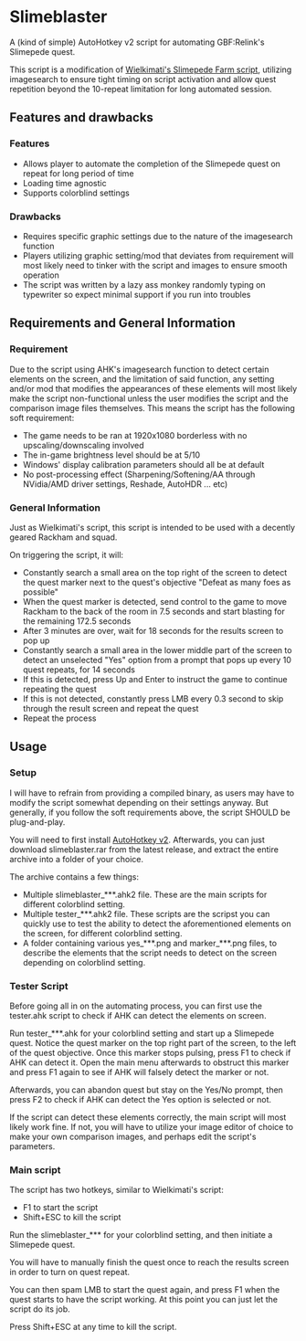 # Slimeblaster
A (kind of simple) AutoHotkey v2 script for automating GBF:Relink's Slimepede quest.

This script is a modification of [Wielkimati's Slimepede Farm script](https://github.com/Wielkimati/GBFR-Slimepede-Farm/tree/main), utilizing imagesearch to ensure tight timing on script activation and allow quest repetition beyond the 10-repeat limitation for long automated session.

## Features and drawbacks
### Features
- Allows player to automate the completion of the Slimepede quest on repeat for long period of time
- Loading time agnostic
- Supports colorblind settings

### Drawbacks
- Requires specific graphic settings due to the nature of the imagesearch function
- Players utilizing graphic setting/mod that deviates from requirement will most likely need to tinker with the script and images to ensure smooth operation
- The script was written by a lazy ass monkey randomly typing on typewriter so expect minimal support if you run into troubles

## Requirements and General Information

### Requirement
Due to the script using AHK's imagesearch function to detect certain elements on the screen, and the limitation of said function, any setting and/or mod that modifies the appearances of these elements will most likely make the script non-functional unless the user modifies the script and the comparison image files themselves. This means the script has the following soft requirement:
- The game needs to be ran at 1920x1080 borderless with no upscaling/downscaling involved
- The in-game brightness level should be at 5/10
- Windows' display calibration parameters should all be at default
- No post-processing effect (Sharpening/Softening/AA through NVidia/AMD driver settings, Reshade, AutoHDR ... etc)

### General Information
Just as Wielkimati's script, this script is intended to be used with a decently geared Rackham and squad.

On triggering the script, it will:
- Constantly search a small area on the top right of the screen to detect the quest marker next to the quest's objective "Defeat as many foes as possible"
- When the quest marker is detected, send control to the game to move Rackham to the back of the room in 7.5 seconds and start blasting for the remaining 172.5 seconds
- After 3 minutes are over, wait for 18 seconds for the results screen to pop up
- Constantly search a small area in the lower middle part of the screen to detect an unselected "Yes" option from a prompt that pops up every 10 quest repeats, for 14 seconds
- If this is detected, press Up and Enter to instruct the game to continue repeating the quest
- If this is not detected, constantly press LMB every 0.3 second to skip through the result screen and repeat the quest
- Repeat the process

## Usage
### Setup
I will have to refrain from providing a compiled binary, as users may have to modify the script somewhat depending on their settings anyway. But generally, if you follow the soft requirements above, the script SHOULD be plug-and-play.

You will need to first install [AutoHotkey v2](https://www.autohotkey.com/). Afterwards, you can just download slimeblaster.rar from the latest release, and extract the entire archive into a folder of your choice.

The archive contains a few things:
- Multiple slimeblaster_***.ahk2 file. These are the main scripts for different colorblind setting.
- Multiple tester_***.ahk2 file. These scripts are the scripst you can quickly use to test the ability to detect the aforementioned elements on the screen, for different colorblind setting.
- A folder containing various yes_***.png and marker_\*\*\*.png files, to describe the elements that the script needs to detect on the screen depending on colorblind setting.

### Tester Script
Before going all in on the automating process, you can first use the tester.ahk script to check if AHK can detect the elements on screen.

Run tester_***.ahk for your colorblind setting and start up a Slimepede quest. Notice the quest marker on the top right part of the screen, to the left of the quest objective. Once this marker stops pulsing, press F1 to check if AHK can detect it. Open the main menu afterwards to obstruct this marker and press F1 again to see if AHK will falsely detect the marker or not.

Afterwards, you can abandon quest but stay on the Yes/No prompt, then press F2 to check if AHK can detect the Yes option is selected or not.

If the script can detect these elements correctly, the main script will most likely work fine. If not, you will have to utilize your image editor of choice to make your own comparison images, and perhaps edit the script's parameters.

### Main script
The script has two hotkeys, similar to Wielkimati's script:
- F1 to start the script
- Shift+ESC to kill the script

Run the slimeblaster_*** for your colorblind setting, and then initiate a Slimepede quest.

You will have to manually finish the quest once to reach the results screen in order to turn on quest repeat.

You can then spam LMB to start the quest again, and press F1 when the quest starts to have the script working. At this point you can just let the script do its job.

Press Shift+ESC at any time to kill the script.
